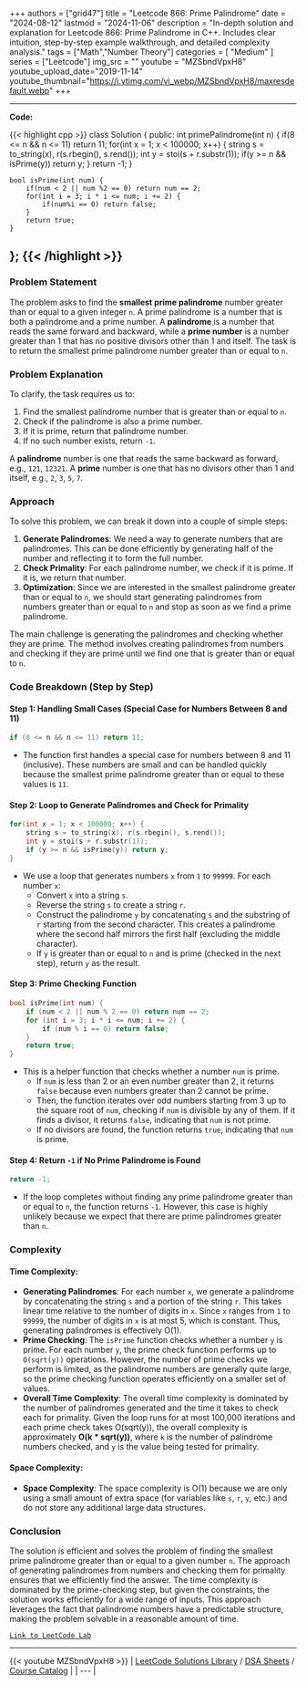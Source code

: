 
+++
authors = ["grid47"]
title = "Leetcode 866: Prime Palindrome"
date = "2024-08-12"
lastmod = "2024-11-06"
description = "In-depth solution and explanation for Leetcode 866: Prime Palindrome in C++. Includes clear intuition, step-by-step example walkthrough, and detailed complexity analysis."
tags = ["Math","Number Theory"]
categories = [
    "Medium"
]
series = ["Leetcode"]
img_src = ""
youtube = "MZSbndVpxH8"
youtube_upload_date="2019-11-14"
youtube_thumbnail="https://i.ytimg.com/vi_webp/MZSbndVpxH8/maxresdefault.webp"
+++



---
**Code:**

{{< highlight cpp >}}
class Solution {
public:
    int primePalindrome(int n) {
        if(8 <= n && n <= 11) return 11;
        for(int x = 1; x < 100000; x++) {
            string s = to_string(x), r(s.rbegin(), s.rend());
            int y = stoi(s + r.substr(1));
            if(y >= n && isPrime(y)) return y;
        }
        return -1;
    }
    
    bool isPrime(int num) {
        if(num < 2 || num %2 == 0) return num == 2;
        for(int i = 3; i * i <= num; i += 2) {
            if(num%i == 0) return false;
        }
        return true;
    }
};
{{< /highlight >}}
---

### Problem Statement

The problem asks to find the **smallest prime palindrome** number greater than or equal to a given integer `n`. A prime palindrome is a number that is both a palindrome and a prime number. A **palindrome** is a number that reads the same forward and backward, while a **prime number** is a number greater than 1 that has no positive divisors other than 1 and itself. The task is to return the smallest prime palindrome number greater than or equal to `n`.

### Problem Explanation

To clarify, the task requires us to:
1. Find the smallest palindrome number that is greater than or equal to `n`.
2. Check if the palindrome is also a prime number.
3. If it is prime, return that palindrome number.
4. If no such number exists, return `-1`.

A **palindrome** number is one that reads the same backward as forward, e.g., `121`, `12321`. A **prime** number is one that has no divisors other than 1 and itself, e.g., `2`, `3`, `5`, `7`.

### Approach

To solve this problem, we can break it down into a couple of simple steps:
1. **Generate Palindromes**: We need a way to generate numbers that are palindromes. This can be done efficiently by generating half of the number and reflecting it to form the full number.
2. **Check Primality**: For each palindrome number, we check if it is prime. If it is, we return that number.
3. **Optimization**: Since we are interested in the smallest palindrome greater than or equal to `n`, we should start generating palindromes from numbers greater than or equal to `n` and stop as soon as we find a prime palindrome.

The main challenge is generating the palindromes and checking whether they are prime. The method involves creating palindromes from numbers and checking if they are prime until we find one that is greater than or equal to `n`.

### Code Breakdown (Step by Step)

#### Step 1: Handling Small Cases (Special Case for Numbers Between 8 and 11)

```cpp
if (8 <= n && n <= 11) return 11;
```

- The function first handles a special case for numbers between 8 and 11 (inclusive). These numbers are small and can be handled quickly because the smallest prime palindrome greater than or equal to these values is `11`.

#### Step 2: Loop to Generate Palindromes and Check for Primality

```cpp
for(int x = 1; x < 100000; x++) {
    string s = to_string(x), r(s.rbegin(), s.rend());
    int y = stoi(s + r.substr(1));
    if (y >= n && isPrime(y)) return y;
}
```

- We use a loop that generates numbers `x` from `1` to `99999`. For each number `x`:
  - Convert `x` into a string `s`.
  - Reverse the string `s` to create a string `r`.
  - Construct the palindrome `y` by concatenating `s` and the substring of `r` starting from the second character. This creates a palindrome where the second half mirrors the first half (excluding the middle character).
  - If `y` is greater than or equal to `n` and is prime (checked in the next step), return `y` as the result.

#### Step 3: Prime Checking Function

```cpp
bool isPrime(int num) {
    if (num < 2 || num % 2 == 0) return num == 2;
    for (int i = 3; i * i <= num; i += 2) {
        if (num % i == 0) return false;
    }
    return true;
}
```

- This is a helper function that checks whether a number `num` is prime.
  - If `num` is less than 2 or an even number greater than 2, it returns `false` because even numbers greater than 2 cannot be prime.
  - Then, the function iterates over odd numbers starting from 3 up to the square root of `num`, checking if `num` is divisible by any of them. If it finds a divisor, it returns `false`, indicating that `num` is not prime.
  - If no divisors are found, the function returns `true`, indicating that `num` is prime.

#### Step 4: Return `-1` if No Prime Palindrome is Found

```cpp
return -1;
```

- If the loop completes without finding any prime palindrome greater than or equal to `n`, the function returns `-1`. However, this case is highly unlikely because we expect that there are prime palindromes greater than `n`.

### Complexity

#### Time Complexity:
- **Generating Palindromes**: For each number `x`, we generate a palindrome by concatenating the string `s` and a portion of the string `r`. This takes linear time relative to the number of digits in `x`. Since `x` ranges from `1` to `99999`, the number of digits in `x` is at most 5, which is constant. Thus, generating palindromes is effectively O(1).
- **Prime Checking**: The `isPrime` function checks whether a number `y` is prime. For each number `y`, the prime check function performs up to `O(sqrt(y))` operations. However, the number of prime checks we perform is limited, as the palindrome numbers are generally quite large, so the prime checking function operates efficiently on a smaller set of values.
- **Overall Time Complexity**: The overall time complexity is dominated by the number of palindromes generated and the time it takes to check each for primality. Given the loop runs for at most 100,000 iterations and each prime check takes O(sqrt(y)), the overall complexity is approximately **O(k * sqrt(y))**, where `k` is the number of palindrome numbers checked, and `y` is the value being tested for primality.

#### Space Complexity:
- **Space Complexity**: The space complexity is O(1) because we are only using a small amount of extra space (for variables like `s`, `r`, `y`, etc.) and do not store any additional large data structures.

### Conclusion

The solution is efficient and solves the problem of finding the smallest prime palindrome greater than or equal to a given number `n`. The approach of generating palindromes from numbers and checking them for primality ensures that we efficiently find the answer. The time complexity is dominated by the prime-checking step, but given the constraints, the solution works efficiently for a wide range of inputs. This approach leverages the fact that palindrome numbers have a predictable structure, making the problem solvable in a reasonable amount of time.

[`Link to LeetCode Lab`](https://leetcode.com/problems/prime-palindrome/description/)

---
{{< youtube MZSbndVpxH8 >}}
| [LeetCode Solutions Library](https://grid47.xyz/leetcode/) / [DSA Sheets](https://grid47.xyz/sheets/) / [Course Catalog](https://grid47.xyz/courses/) |
| --- |
